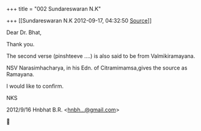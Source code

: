 +++
title = "002 Sundareswaran N.K"

+++
[[Sundareswaran N.K	2012-09-17, 04:32:50 [Source](https://groups.google.com/g/bvparishat/c/3SRyS1DdqgI)]]



Dear Dr. Bhat,

Thank you.

The second verse (pinshteeve ....) is also said to be from Valmikiramayana.

NSV Narasimhacharya, in his Edn. of Citramimamsa,gives the source as Ramayana.

I would like to confirm.

NKS  

2012/9/16 Hnbhat B.R. \<[hnbh...@gmail.com]()\>



